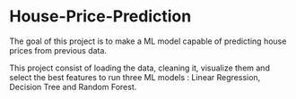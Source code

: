 # House-Price-Prediction

The goal of this project is to make a ML model capable of predicting house prices from previous data.

This project consist of loading the data, cleaning it, visualize them and select the best features to run three ML models : Linear Regression, Decision Tree and Random Forest.

